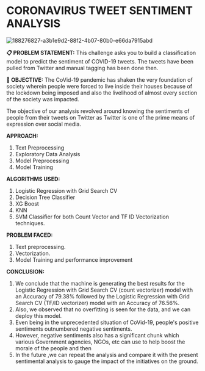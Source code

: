# CORONAVIRUS TWEET SENTIMENT ANALYSIS

![188276827-a3b1e9d2-88f2-4b07-80b0-e66da7915abd](https://github.com/Ashif-khan033/coronavirus_tweets_sentiment_analysis/assets/117459380/eb6269a4-5a06-41b3-a3ae-50e93169ae38)

**📋 PROBLEM STATEMENT:**
This challenge asks you to build a classification model to predict the sentiment of COVID-19 tweets. The tweets have been pulled from Twitter and manual tagging has been done then.

**🎯 OBJECTIVE:**
The CoVid-19 pandemic has shaken the very foundation of society wherein people were forced to live inside their houses because of the lockdown being imposed and also the livelihood of almost every section of the society was impacted.

The objective of our analysis revolved around knowing the sentiments of people from their tweets on Twitter as Twitter is one of the prime means of expression over social media.

**APPROACH:**
1. Text Preprocessing
2. Exploratory Data Analysis
3. Model Preprocessing
4. Model Training

**ALGORITHMS USED:**
1. Logistic Regression with Grid Search CV
2. Decision Tree Classifier
3. XG Boost
4. KNN
5. SVM Classifier for both Count Vector and TF ID Vectorization techniques.

**PROBLEM FACED:**
1. Text preprocessing.
2. Vectorization.
3. Model Training and performance improvement

**CONCLUSION:**
1. We conclude that the machine is generating the best results for the Logistic Regression with Grid Search CV (count vectorizer) model with an Accuracy of 79.38% 
   followed by the Logistic Regression with Grid Search CV (TF/ID vectorizer) model with an Accuracy of 76.56%.
2. Also, we observed that no overfitting is seen for the data, and we can deploy this model.
3. Even being in the unprecedented situation of CoVid-19, people's positive sentiments outnumbered negative sentiments.
4. However, negative sentiments also has a significant chunk which various Government agencies, NGOs, etc can use to help boost the morale of the people and then
5. In the future ,we can repeat the analysis and compare it with the present sentimental analysis to gauge the impact of the initiatives on the ground.
